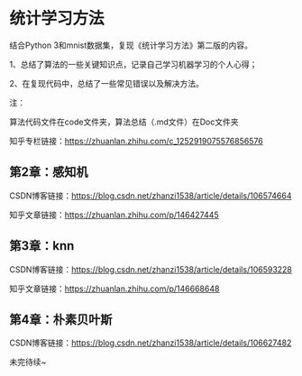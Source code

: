 # 统计学习方法
结合Python 3和mnist数据集，复现《统计学习方法》第二版的内容。

1、总结了算法的一些关键知识点，记录自己学习机器学习的个人心得；

2、在复现代码中，总结了一些常见错误以及解决方法。

注：

算法代码文件在code文件夹，算法总结（.md文件）在Doc文件夹

知乎专栏链接：https://zhuanlan.zhihu.com/c_1252919075576856576


## 第2章：感知机

CSDN博客链接：https://blog.csdn.net/zhanzi1538/article/details/106574664

知乎文章链接：https://zhuanlan.zhihu.com/p/146427445



## 第3章：knn

CSDN博客链接：https://blog.csdn.net/zhanzi1538/article/details/106593228

知乎文章链接：https://zhuanlan.zhihu.com/p/146668648

## 第4章：朴素贝叶斯
CSDN博客链接：https://blog.csdn.net/zhanzi1538/article/details/106627482




未完待续~
